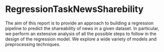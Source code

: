 # RegressionTaskNewsSharebility
The aim of this report is to provide an approach to  building a regression pipeline to predict the shareability of news  in a given dataset. In particular, we perform an extensive analysis  of all the possible steps to follow in the design of the regression  model. We explore a wide variety of models  and preprocessing techniques.
